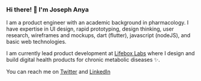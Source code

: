 ### Hi there! 👋 I'm Joseph Anya

I am a product engineer with an academic background in pharmacology. I have expertise in UI design, rapid prototyping, design thinking, user research, wireframes and mockups, dart (flutter), javascript (nodeJS), and basic web technologies. 

I am currently lead product development at [Lifebox Labs](https://lifebox.ng) where I design and build digital health products for chronic metabolic diseases ✨.

You can reach me on [Twitter](https://twitter.com/josephanyaa) and [LinkedIn](https://linkedin.com/in/joseph-anya)
